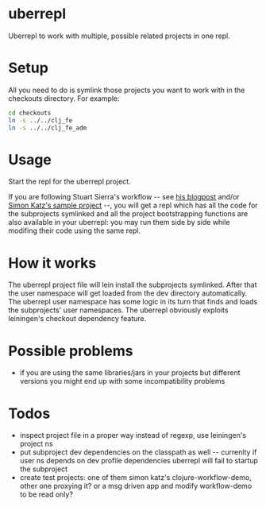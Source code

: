 uberrepl
============

Uberrepl to work with multiple, possible related projects in one repl.

Setup
=====

All you need to do is symlink those projects you want to work with in the checkouts directory. For example:
```sh
cd checkouts
ln -s ../../clj_fe
ln -s ../../clj_fe_adm
```

Usage
=====

Start the repl for the uberrepl project.

If you are following Stuart Sierra's workflow -- see [his blogpost](http://thinkrelevance.com/blog/2013/06/04/clojure-workflow-reloaded) and/or [Simon Katz's sample project](https://github.com/simon-katz/clojure-workflow-demo) --, you will get a repl which has all the code for the subprojects symlinked and all the project bootstrapping functions are also available in your uberrepl: you may run them side by side while modifing their code using the same repl.


How it works
============

The uberrepl project file will lein install the subprojects symlinked. After that the user namespace will get loaded from the dev directory automatically. The uberrepl user namespace has some logic in its turn that finds and loads the subprojects' user namespaces. The uberrepl obviously exploits leiningen's checkout dependency feature.

Possible problems
=================

- if you are using the same libraries/jars in your projects but different versions you might end up with some incompatibility problems

Todos
=====

- inspect project file in a proper way instead of regexp, use leiningen's project ns
- put subproject dev dependencies on the classpath as well -- currenlty if user ns depends on dev profile dependencies uberrepl will fail to startup the subproject
- create test projects: one of them simon katz's clojure-workflow-demo, other one proxying it? or a msg driven app and modify workflow-demo to be read only?
